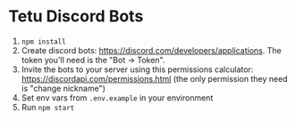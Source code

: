 Tetu Discord Bots
==

1. `npm install`
2. Create discord bots: https://discord.com/developers/applications. The token you'll need is the "Bot -> Token".
3. Invite the bots to your server using this permissions calculator: https://discordapi.com/permissions.html (the only permission they need is "change nickname")
4. Set env vars from `.env.example` in your environment
5. Run `npm start`
